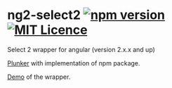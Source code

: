 # ng2-select2 [![npm version](https://badge.fury.io/js/ng2-select2.svg)](https://badge.fury.io/js/ng2-select2) [![MIT Licence](https://badges.frapsoft.com/os/mit/mit.svg?v=103)](https://opensource.org/licenses/mit-license.php)

Select 2 wrapper for angular (version 2.x.x and up) 

[Plunker](https://embed.plnkr.co/P2qvUyGA8fTlFXXKHSuB/) with implementation of npm package.

[Demo](https://nejczdovc.github.io/ng2-select2/) of the wrapper.
